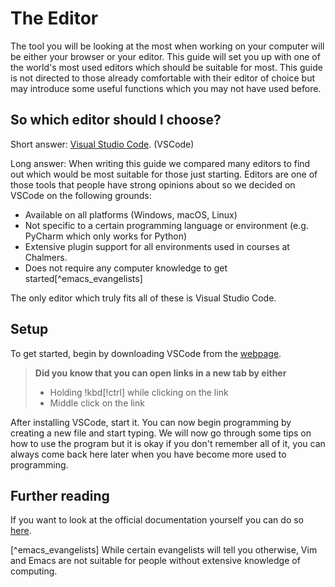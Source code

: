 # The Editor

The tool you will be looking at the most when working on your computer will be either your browser or your editor. This guide will set you up with one of the world's most used editors which should be suitable for most. This guide is not directed to those already comfortable with their editor of choice but may introduce some useful functions which you may not have used before.

## So which editor should I choose?

Short answer: [Visual Studio Code](https://code.visualstudio.com/). (VSCode)

Long answer: When writing this guide we compared many editors to find out which would be most suitable for those just starting. Editors are one of those tools that people have strong opinions about so we decided on VSCode on the following grounds:

- Available on all platforms (Windows, macOS, Linux)
- Not specific to a certain programming language or environment (e.g. PyCharm which only works for Python)
- Extensive plugin support for all environments used in courses at Chalmers.
- Does not require any computer knowledge to get started[^emacs_evangelists]

The only editor which truly fits all of these is Visual Studio Code.

## Setup

To get started, begin by downloading VSCode from the [webpage](https://code.visualstudio.com/).

> **Did you know that you can open links in a new tab by either**
>
> - Holding !kbd[!ctrl] while clicking on the link
> - Middle click on the link

After installing VSCode, start it. You can now begin programming by creating a new file and start typing. We will now go through some tips on how to use the program but it is okay if you don't remember all of it, you can always come back here later when you have become more used to programming.

## Further reading

If you want to look at the official documentation yourself you can do so [here](https://code.visualstudio.com/docs).

[^emacs_evangelists] While certain evangelists will tell you otherwise, Vim and Emacs are not suitable for people without extensive knowledge of computing.
